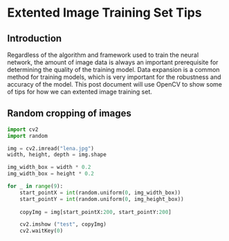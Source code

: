# Extented Image Training Set Tips

## Introduction
Regardless of the algorithm and framework used to train the neural network, the amount of image data is always an important prerequisite for determining the quality of the training model. Data expansion is a common method for training models, which is very important for the robustness and accuracy of the model. This post document will use OpenCV to show some of tips for how we can extented image training set.

## Random cropping of images

```python
import cv2
import random

img = cv2.imread("lena.jpg")
width, height, depth = img.shape

img_width_box = width * 0.2
img_width_box = height * 0.2

for _ in range(9):
	start_pointX = int(random.uniform(0, img_width_box))
	start_pointY = int(random.uniform(0, img_height_box))
	
	copyImg = img[start_pointX:200, start_pointY:200]

	cv2.imshow ("test", copyImg)
	cv2.waitKey(0)

```

